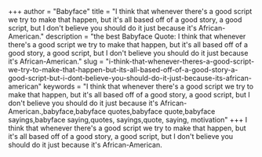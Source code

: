 +++
author = "Babyface"
title = "I think that whenever there's a good script we try to make that happen, but it's all based off of a good story, a good script, but I don't believe you should do it just because it's African-American."
description = "the best Babyface Quote: I think that whenever there's a good script we try to make that happen, but it's all based off of a good story, a good script, but I don't believe you should do it just because it's African-American."
slug = "i-think-that-whenever-theres-a-good-script-we-try-to-make-that-happen-but-its-all-based-off-of-a-good-story-a-good-script-but-i-dont-believe-you-should-do-it-just-because-its-african-american"
keywords = "I think that whenever there's a good script we try to make that happen, but it's all based off of a good story, a good script, but I don't believe you should do it just because it's African-American.,babyface,babyface quotes,babyface quote,babyface sayings,babyface saying,quotes, sayings,quote, saying, motivation"
+++
I think that whenever there's a good script we try to make that happen, but it's all based off of a good story, a good script, but I don't believe you should do it just because it's African-American.
